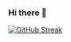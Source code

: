 ### Hi there 👋

[![GitHub Streak](https://streak-stats.demolab.com?user=Moyowaaaa&theme=vue-dark&hide_border=true&date_format=M%20j%5B%2C%20Y%5D)](https://git.io/streak-stats)

<!--
**Moyowaaaa/Moyowaaaa** is a ✨ _special_ ✨ repository because its `README.md` (this file) appears on your GitHub profile.

Here are some ideas to get you started:

- 🔭 I’m currently working on ...
- 🌱 I’m currently learning ...
- 👯 I’m looking to collaborate on ...
- 🤔 I’m looking for help with ...
- 💬 Ask me about ...
- 📫 How to reach me: ...
- 😄 Pronouns: ...
- ⚡ Fun fact: ...
-->

